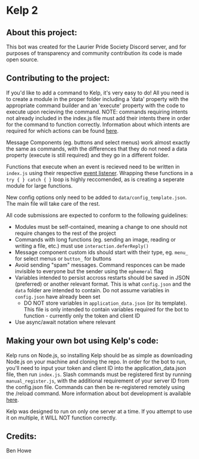 # Kelp 2
## About this project:

This bot was created for the Laurier Pride Society Discord server, and for purposes of transparency and community contribution its code is made open source.

## Contributing to the project:

If you'd like to add a command to Kelp, it's very easy to do! All you need is to create a module in the proper folder including a 'data' property with the appropriate command builder and an 'execute' property with the code to execute upon recieving the command. NOTE: commands requiring intents not already included in the index.js file must add their intents there in order for the command to function correctly. Information about which intents are required for which actions can be found [here](https://discord.com/developers/docs/topics/gateway#list-of-intents).

Message Components (eg. buttons and select menus) work almost exactly the same as commands, with the differences that they do not need a data property (execute is still required) and they go in a different folder.

Functions that execute when an event is recieved need to be written in `index.js` using their respective [event listener](https://discord.js.org/#/docs/discord.js/main/typedef/Events). Wrapping these functions in a `try { } catch { }` loop is highly reccomended, as is creating a seperate module for large functions.

New config options only need to be added to `data/config_template.json`. The main file will take care of the rest.

All code submissions are expected to conform to the following guidelines:
- Modules must be self-contained, meaning a change to one should not require changes to the rest of the project
- Commands with long functions (eg. sending an image, reading or writing a file, etc.) must use `interaction.deferReply()`
- Message component custom ids should start with their type, eg. `menu_` for select menus or `button_` for buttons
- Avoid sending "spam" messages. Command responces can be made invisible to everyone but the sender using the `ephemeral` flag
- Variables intended to persist accross restarts should be saved in JSON (preferred) or another relevant format. This is what `config.json` and the `data` folder are intended to contain. Do not assume variables in `config.json` have already been set
  - DO NOT store variables in `application_data.json` (or its template). This file is only intended to contain variables required for the bot to function - currently only the token and client ID
- Use async/await notation where relevant

## Making your own bot using Kelp's code:

Kelp runs on Node.js, so installing Kelp should be as simple as downloading Node.js on your machine and cloning the repo. In order for the bot to run, you'll need to input your token and client ID into the application_data.json file, then run `index.js`. Slash commands must be registered first by running `manual_register.js`, with the additional requirement of your server ID from the config.json file. Commands can then be re-registered remotely using the /reload command. More information about bot development is available [here](https://discord.js.org/#/).

Kelp was designed to run on only one server at a time. If you attempt to use it on multiple, it WILL NOT function correctly.

## Credits:
Ben Howe
